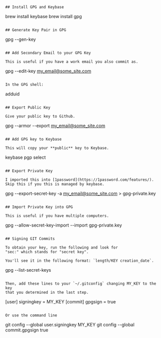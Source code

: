 ~~~

## Install GPG and Keybase

~~~
brew install keybase
brew install gpg
~~~

## Generate Key Pair in GPG

~~~
gpg --gen-key
~~~

## Add Secondary Email to your GPG Key

This is useful if you have a work email you also commit as.

~~~
gpg --edit-key my_email@some_site.com
~~~

In the GPG shell:

~~~
adduid
~~~

## Export Public Key

Give your public key to Github.

~~~
gpg --armor --export my_email@some_site.com
~~~

## Add GPG key to Keybase

This will copy your **public** key to Keybase.

~~~
keybase pgp select
~~~

## Export Private Key

I imported this into [1password](https://1password.com/features/). Skip this if you this is managed by keybase.

~~~
gpg --export-secret-key -a my_email@some_site.com > gpg-private.key
~~~

## Import Private Key into GPG

This is useful if you have multiple computers.

~~~
gpg --allow-secret-key-import --import gpg-private.key
~~~

## Signing GIT Commits

To obtain your key, run the following and look for
"sec:" which stands for "secret key".

You'll see it in the following format: `length/KEY creation_date`.

~~~
gpg --list-secret-keys
~~~

Then, add these lines to your `~/.gitconfig` changing MY_KEY to the key
that you determined in the last step.

~~~
[user]
  signingkey = MY_KEY
[commit]
  gpgsign = true
~~~

Or use the command line

~~~
git config --global user.signingkey MY_KEY
git config --global commit.gpgsign true
~~~

